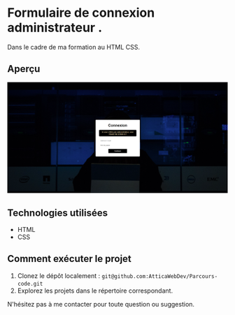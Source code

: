 # Formulaire de connexion administrateur .

Dans le cadre de ma formation au HTML CSS.

## Aperçu

![Formulaire de connexion administrateur](./screenshot/formulairedeconnexion.png)

## Technologies utilisées

- HTML
- CSS

## Comment exécuter le projet

1. Clonez le dépôt localement : `git@github.com:AtticaWebDev/Parcours-code.git`
2. Explorez les projets dans le répertoire correspondant.

N'hésitez pas à me contacter pour toute question ou suggestion.
